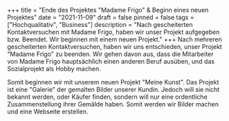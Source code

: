 +++
title = "Ende des Projektes \"Madame Frigo\" & Beginn eines neuen Projektes"
date = "2021-11-09"
draft = false
pinned = false
tags = ["Hochqualitativ", "Business"]
description = "Nach gescheiterten Kontaktversuchen mit Madame Frigo, haben wir unser Projekt aufgegeben bzw. Beendet. Wir beginnen mit einem neuen Projekt."
+++
Nach mehreren gescheiterten Kontaktversuchen, haben wir uns entschieden, unser Projekt "Madame Frigo" zu beenden. Wir gehen davon aus, dass die Mitarbeiter von Madame Frigo hauptsächlich einen anderen Beruf ausüben, und das Sozialprojekt als Hobby machen. 

Somit beginnen wir mit unserem neuen Projekt "Meine Kunst". Das Projekt ist eine "Galerie" der gemalten Bilder unserer Kundin. Jedoch will sie nicht bekannt werden, oder Käufer finden, sondern will nur eine ordentliche Zusammenstellung ihrer Gemälde haben. Somit werden wir Bilder machen und eine Webseite erstellen.